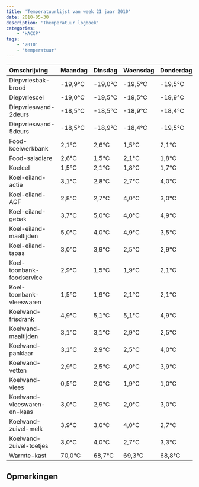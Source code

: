 ```yaml
---
title: 'Temperatuurlijst van week 21 jaar 2010'
date: 2010-05-30
description: 'Themperatuur logboek'
categories:
    - 'HACCP'
tags:
    - '2010'
    - 'temperatuur'
---
```

|Omschrijving|Maandag|Dinsdag|Woensdag|Donderdag|Vrijdag|Zaterdag|Zondag|
|:---|:---|:---|:---|:---|:---|:---|:---|
|Diepvriesbak-brood|-19,9°C|-19,0°C|-19,5°C|-19,5°C|-19,9°C|-19,4°C|-20,5°C|
|Diepvriescel|-19,0°C|-19,5°C|-19,5°C|-19,9°C|-19,4°C|-20,5°C|-19,9°C|
|Diepvrieswand-2deurs|-18,5°C|-18,5°C|-18,9°C|-18,4°C|-19,5°C|-18,9°C|-19,2°C|
|Diepvrieswand-5deurs|-18,5°C|-18,9°C|-18,4°C|-19,5°C|-18,9°C|-19,2°C|-19,3°C|
|Food-koelwerkbank|2,1°C|2,6°C|1,5°C|2,1°C|1,8°C|1,7°C|3,0°C|
|Food-saladiare|2,6°C|1,5°C|2,1°C|1,8°C|1,7°C|3,0°C|2,0°C|
|Koelcel|1,5°C|2,1°C|1,8°C|1,7°C|3,0°C|2,0°C|2,9°C|
|Koel-eiland-actie|3,1°C|2,8°C|2,7°C|4,0°C|3,0°C|3,9°C|2,5°C|
|Koel-eiland-AGF|2,8°C|2,7°C|4,0°C|3,0°C|3,9°C|2,5°C|2,9°C|
|Koel-eiland-gebak|3,7°C|5,0°C|4,0°C|4,9°C|3,5°C|3,9°C|4,1°C|
|Koel-eiland-maaltijden|5,0°C|4,0°C|4,9°C|3,5°C|3,9°C|4,1°C|4,1°C|
|Koel-eiland-tapas|3,0°C|3,9°C|2,5°C|2,9°C|3,1°C|3,1°C|2,9°C|
|Koel-toonbank-foodservice|2,9°C|1,5°C|1,9°C|2,1°C|2,1°C|1,9°C|1,5°C|
|Koel-toonbank-vleeswaren|1,5°C|1,9°C|2,1°C|2,1°C|1,9°C|1,5°C|3,0°C|
|Koelwand-frisdrank|4,9°C|5,1°C|5,1°C|4,9°C|4,5°C|6,0°C|5,9°C|
|Koelwand-maaltijden|3,1°C|3,1°C|2,9°C|2,5°C|4,0°C|3,9°C|3,0°C|
|Koelwand-panklaar|3,1°C|2,9°C|2,5°C|4,0°C|3,9°C|3,0°C|4,0°C|
|Koelwand-vetten|2,9°C|2,5°C|4,0°C|3,9°C|3,0°C|4,0°C|2,7°C|
|Koelwand-vlees|0,5°C|2,0°C|1,9°C|1,0°C|2,0°C|0,7°C|1,3°C|
|Koelwand-vleeswaren-en-kaas|3,0°C|2,9°C|2,0°C|3,0°C|1,7°C|2,3°C|1,8°C|
|Koelwand-zuivel-melk|3,9°C|3,0°C|4,0°C|2,7°C|3,3°C|2,8°C|3,1°C|
|Koelwand-zuivel-toetjes|3,0°C|4,0°C|2,7°C|3,3°C|2,8°C|3,1°C|3,2°C|
|Warmte-kast|70,0°C|68,7°C|69,3°C|68,8°C|69,1°C|69,2°C|68,5°C|

## Opmerkingen


